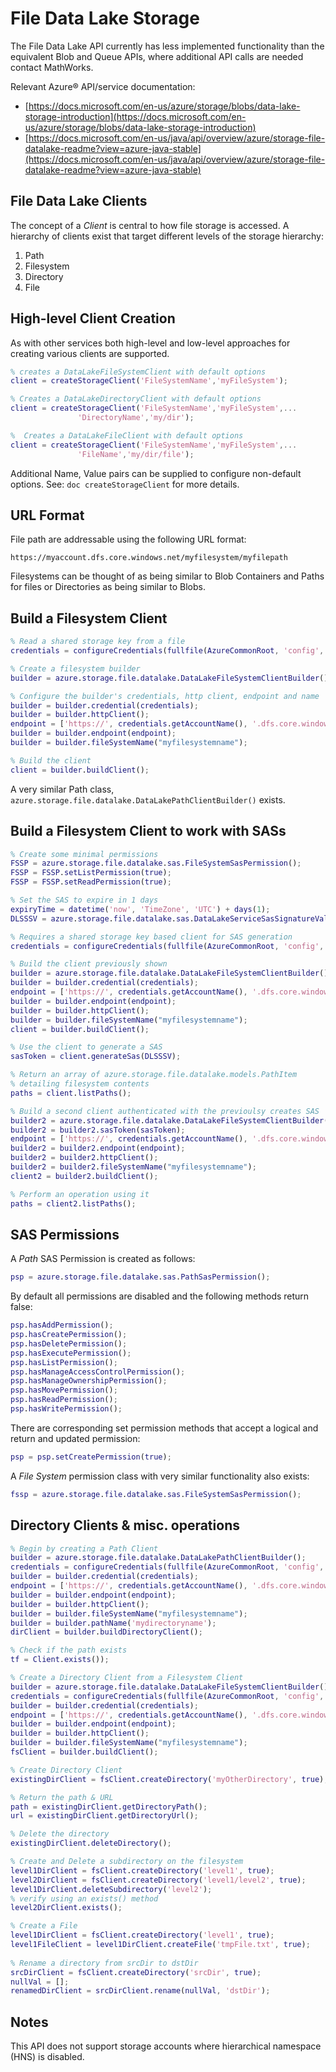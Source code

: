 # File Data Lake Storage

The File Data Lake API currently has less implemented functionality than the equivalent
Blob and Queue APIs, where additional API calls are needed contact MathWorks.

Relevant Azure® API/service documentation:
* [https://docs.microsoft.com/en-us/azure/storage/blobs/data-lake-storage-introduction](https://docs.microsoft.com/en-us/azure/storage/blobs/data-lake-storage-introduction)
* [https://docs.microsoft.com/en-us/java/api/overview/azure/storage-file-datalake-readme?view=azure-java-stable](https://docs.microsoft.com/en-us/java/api/overview/azure/storage-file-datalake-readme?view=azure-java-stable)


## File Data Lake Clients

The concept of a *Client* is central to how file storage is accessed. A
hierarchy of clients exist that target different levels of the storage
hierarchy:

1. Path
2. Filesystem
3. Directory
4. File

## High-level Client Creation

As with other services both high-level and low-level approaches for creating
various clients are supported.

```matlab
% creates a DataLakeFileSystemClient with default options
client = createStorageClient('FileSystemName','myFileSystem');
```

```matlab
% Creates a DataLakeDirectoryClient with default options
client = createStorageClient('FileSystemName','myFileSystem',...
               'DirectoryName','my/dir');
```

```matlab
%  Creates a DataLakeFileClient with default options
client = createStorageClient('FileSystemName','myFileSystem',...
               'FileName','my/dir/file');
```

Additional Name, Value pairs can be supplied to configure non-default options. See: ```doc createStorageClient``` for more details.

## URL Format

File path are addressable using the following URL format:

```https://myaccount.dfs.core.windows.net/myfilesystem/myfilepath```

Filesystems can be thought of as being similar to Blob Containers and Paths for
files or Directories as being similar to Blobs.


## Build a Filesystem Client

```matlab
% Read a shared storage key from a file
credentials = configureCredentials(fullfile(AzureCommonRoot, 'config', 'myStorageSharedKey.json'));

% Create a filesystem builder
builder = azure.storage.file.datalake.DataLakeFileSystemClientBuilder();

% Configure the builder's credentials, http client, endpoint and name
builder = builder.credential(credentials);
builder = builder.httpClient();
endpoint = ['https://', credentials.getAccountName(), '.dfs.core.windows.net'];
builder = builder.endpoint(endpoint);
builder = builder.fileSystemName("myfilesystemname");

% Build the client
client = builder.buildClient();
```

A very similar Path class, ```azure.storage.file.datalake.DataLakePathClientBuilder()``` exists.

## Build a Filesystem Client to work with SASs

```matlab
% Create some minimal permissions
FSSP = azure.storage.file.datalake.sas.FileSystemSasPermission();
FSSP = FSSP.setListPermission(true);
FSSP = FSSP.setReadPermission(true);

% Set the SAS to expire in 1 days 
expiryTime = datetime('now', 'TimeZone', 'UTC') + days(1);
DLSSSV = azure.storage.file.datalake.sas.DataLakeServiceSasSignatureValues(expiryTime, FSSP);

% Requires a shared storage key based client for SAS generation
credentials = configureCredentials(fullfile(AzureCommonRoot, 'config', 'myStorageSharedKey.json'));

% Build the client previously shown
builder = azure.storage.file.datalake.DataLakeFileSystemClientBuilder();
builder = builder.credential(credentials);
endpoint = ['https://', credentials.getAccountName(), '.dfs.core.windows.net'];
builder = builder.endpoint(endpoint);
builder = builder.httpClient();
builder = builder.fileSystemName("myfilesystemname");
client = builder.buildClient();

% Use the client to generate a SAS
sasToken = client.generateSas(DLSSSV);

% Return an array of azure.storage.file.datalake.models.PathItem
% detailing filesystem contents
paths = client.listPaths();

% Build a second client authenticated with the previoulsy creates SAS
builder2 = azure.storage.file.datalake.DataLakeFileSystemClientBuilder();
builder2 = builder2.sasToken(sasToken);
endpoint = ['https://', credentials.getAccountName(), '.dfs.core.windows.net'];
builder2 = builder2.endpoint(endpoint);
builder2 = builder2.httpClient();
builder2 = builder2.fileSystemName("myfilesystemname");
client2 = builder2.buildClient();

% Perform an operation using it
paths = client2.listPaths();
```

## SAS Permissions

A *Path* SAS Permission is created as follows:

```matlab
psp = azure.storage.file.datalake.sas.PathSasPermission();
```

By default all permissions are disabled and the following methods return false:

```matlab
psp.hasAddPermission();
psp.hasCreatePermission();
psp.hasDeletePermission();
psp.hasExecutePermission();
psp.hasListPermission();
psp.hasManageAccessControlPermission();
psp.hasManageOwnershipPermission();
psp.hasMovePermission();
psp.hasReadPermission();
psp.hasWritePermission();
```

There are corresponding set permission methods that accept a logical and return
and updated permission:

```matlab
psp = psp.setCreatePermission(true);
```

A *File System* permission class with very similar functionality also exists:

```matlab
fssp = azure.storage.file.datalake.sas.FileSystemSasPermission();
```

## Directory Clients & misc. operations

```matlab
% Begin by creating a Path Client
builder = azure.storage.file.datalake.DataLakePathClientBuilder();
credentials = configureCredentials(fullfile(AzureCommonRoot, 'config', 'myStorageSharedKey.json'));
builder = builder.credential(credentials);
endpoint = ['https://', credentials.getAccountName(), '.dfs.core.windows.net'];
builder = builder.endpoint(endpoint);
builder = builder.httpClient();
builder = builder.fileSystemName("myfilesystemname");
builder = builder.pathName('mydirectoryname');
dirClient = builder.buildDirectoryClient();

% Check if the path exists
tf = Client.exists());

% Create a Directory Client from a Filesystem Client
builder = azure.storage.file.datalake.DataLakeFileSystemClientBuilder();
credentials = configureCredentials(fullfile(AzureCommonRoot, 'config', 'myStorageSharedKey.json'));
builder = builder.credential(credentials);
endpoint = ['https://', credentials.getAccountName(), '.dfs.core.windows.net'];
builder = builder.endpoint(endpoint);
builder = builder.httpClient();
builder = builder.fileSystemName("myfilesystemname");
fsClient = builder.buildClient();

% Create Directory Client
existingDirClient = fsClient.createDirectory('myOtherDirectory', true);

% Return the path & URL
path = existingDirClient.getDirectoryPath();
url = existingDirClient.getDirectoryUrl();

% Delete the directory
existingDirClient.deleteDirectory();

% Create and Delete a subdirectory on the filesystem
level1DirClient = fsClient.createDirectory('level1', true);
level2DirClient = fsClient.createDirectory('level1/level2', true);
level1DirClient.deleteSubdirectory('level2');
% verify using an exists() method
level2DirClient.exists();

% Create a File
level1DirClient = fsClient.createDirectory('level1', true);
level1FileClient = level1DirClient.createFile('tmpFile.txt', true);
            
% Rename a directory from srcDir to dstDir
srcDirClient = fsClient.createDirectory('srcDir', true);
nullVal = [];
renamedDirClient = srcDirClient.rename(nullVal, 'dstDir');
```


## Notes

This API does not support storage accounts where hierarchical namespace (HNS) is disabled.


[//]: #  (Copyright 2022 The MathWorks, Inc.)

